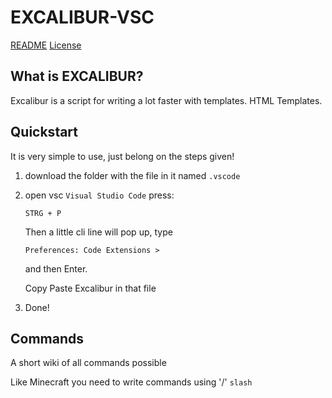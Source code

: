 # EXCALIBUR-VSC

[README](README.md)
[License](LICENSE)

## What is EXCALIBUR?

Excalibur is a script for writing a lot faster with templates. HTML Templates.

## Quickstart

It is very simple to use, just belong on the steps given!

1. download the folder with the file in it named `.vscode`

2. open vsc ```Visual Studio Code``` press:

    ```shell
    STRG + P
    ```

     Then a little cli line will pop up, type

    ```shell
    Preferences: Code Extensions >
    ``` 

    and then Enter. 

    Copy Paste Excalibur in that file

4. Done!
## Commands

A short wiki of all commands possible

Like Minecraft you need to write commands using '/' ```slash```

